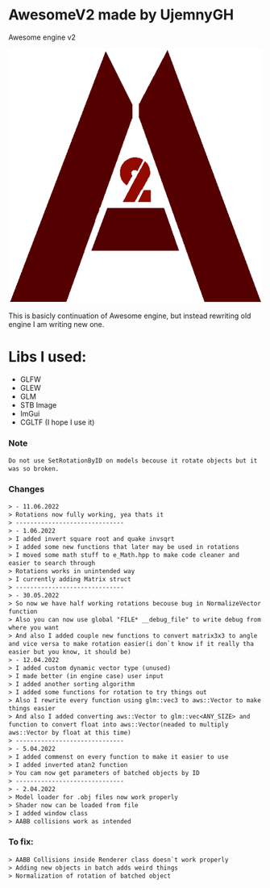 # AwesomeV2 made by UjemnyGH
Awesome engine v2

![Awesome image logo](AwesomeV2/data/textures/awesomev2.png)

This is basicly continuation of Awesome engine, but instead rewriting old engine I am writing new one.

# Libs I used:
- GLFW
- GLEW
- GLM
- STB Image
- ImGui
- CGLTF (I hope I use it)

### Note
	Do not use SetRotationByID on models becouse it rotate objects but it was so broken.

### Changes
	> - 11.06.2022
	> Rotations now fully working, yea thats it
	> ------------------------------
	> - 1.06.2022
	> I added invert square root and quake invsqrt
	> I added some new functions that later may be used in rotations
	> I moved some math stuff to e_Math.hpp to make code cleaner and easier to search through
	> Rotations works in unintended way
	> I currently adding Matrix struct
	> ------------------------------
	> - 30.05.2022
	> So now we have half working rotations becouse bug in NormalizeVector function
	> Also you can now use global "FILE* __debug_file" to write debug from where you want
	> And also I added couple new functions to convert matrix3x3 to angle and vice versa to make rotation easier(i don`t know if it really tha easier but you know, it should be)
	> - 12.04.2022
	> I added custom dynamic vector type (unused)
	> I made better (in engine case) user input
	> I added another sorting algorithm
	> I added some functions for rotation to try things out
	> Also I rewrite every function using glm::vec3 to aws::Vector to make things easier
	> And also I added converting aws::Vector to glm::vec<ANY_SIZE> and function to convert float into aws::Vector(neaded to multiply aws::Vector by float at this time)
	> ------------------------------
	> - 5.04.2022
	> I added commenst on every function to make it easier to use
	> I added inverted atan2 function
	> You cam now get parameters of batched objects by ID
	> ------------------------------
	> - 2.04.2022
	> Model loader for .obj files now work properly
	> Shader now can be loaded from file
	> I added window class
	> AABB collisions work as intended


### To fix:
	> AABB Collisions inside Renderer class doesn`t work properly
	> Adding new objects in batch adds weird things
	> Normalization of rotation of batched object
